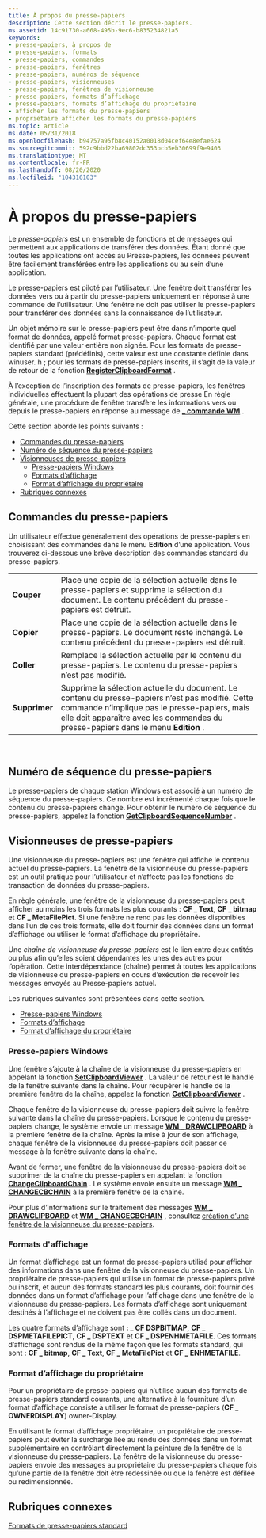 ```yaml
---
title: À propos du presse-papiers
description: Cette section décrit le presse-papiers.
ms.assetid: 14c91730-a668-495b-9ec6-b835234821a5
keywords:
- presse-papiers, à propos de
- presse-papiers, formats
- presse-papiers, commandes
- presse-papiers, fenêtres
- presse-papiers, numéros de séquence
- presse-papiers, visionneuses
- presse-papiers, fenêtres de visionneuse
- presse-papiers, formats d’affichage
- presse-papiers, formats d’affichage du propriétaire
- afficher les formats du presse-papiers
- propriétaire afficher les formats du presse-papiers
ms.topic: article
ms.date: 05/31/2018
ms.openlocfilehash: b94757a95fb8c40152a0018d04cef64e8efae624
ms.sourcegitcommit: 592c9bbd22ba69802dc353bcb5eb30699f9e9403
ms.translationtype: MT
ms.contentlocale: fr-FR
ms.lasthandoff: 08/20/2020
ms.locfileid: "104316103"
---
```

# <a name="about-the-clipboard"></a>À propos du presse-papiers

Le *presse-papiers* est un ensemble de fonctions et de messages qui permettent aux applications de transférer des données. Étant donné que toutes les applications ont accès au Presse-papiers, les données peuvent être facilement transférées entre les applications ou au sein d’une application.

Le presse-papiers est piloté par l’utilisateur. Une fenêtre doit transférer les données vers ou à partir du presse-papiers uniquement en réponse à une commande de l’utilisateur. Une fenêtre ne doit pas utiliser le presse-papiers pour transférer des données sans la connaissance de l’utilisateur.

Un objet mémoire sur le presse-papiers peut être dans n’importe quel format de données, appelé format presse-papiers. Chaque format est identifié par une valeur entière non signée. Pour les formats de presse-papiers standard (prédéfinis), cette valeur est une constante définie dans winuser. h ; pour les formats de presse-papiers inscrits, il s’agit de la valeur de retour de la fonction [**RegisterClipboardFormat**](/windows/desktop/api/Winuser/nf-winuser-registerclipboardformata) .

À l’exception de l’inscription des formats de presse-papiers, les fenêtres individuelles effectuent la plupart des opérations de presse En règle générale, une procédure de fenêtre transfère les informations vers ou depuis le presse-papiers en réponse au message de [**\_ commande WM**](/windows/desktop/menurc/wm-command) .

Cette section aborde les points suivants :

-   [Commandes du presse-papiers](#clipboard-commands)
-   [Numéro de séquence du presse-papiers](#clipboard-sequence-number)
-   [Visionneuses de presse-papiers](#clipboard-viewers)
    -   [Presse-papiers Windows](#clipboard-viewer-windows)
    -   [Formats d’affichage](#display-formats)
    -   [Format d’affichage du propriétaire](#owner-display-format)
-   [Rubriques connexes](#related-topics)

## <a name="clipboard-commands"></a>Commandes du presse-papiers

Un utilisateur effectue généralement des opérations de presse-papiers en choisissant des commandes dans le menu **Edition** d’une application. Vous trouverez ci-dessous une brève description des commandes standard du presse-papiers.



|            |                                                                                                                                                                                                                   |
|------------|-------------------------------------------------------------------------------------------------------------------------------------------------------------------------------------------------------------------|
| **Couper**    | Place une copie de la sélection actuelle dans le presse-papiers et supprime la sélection du document. Le contenu précédent du presse-papiers est détruit.                                                          |
| **Copier**   | Place une copie de la sélection actuelle dans le presse-papiers. Le document reste inchangé. Le contenu précédent du presse-papiers est détruit.                                                                      |
| **Coller**  | Remplace la sélection actuelle par le contenu du presse-papiers. Le contenu du presse-papiers n’est pas modifié.                                                                                                    |
| **Supprimer** | Supprime la sélection actuelle du document. Le contenu du presse-papiers n’est pas modifié. Cette commande n’implique pas le presse-papiers, mais elle doit apparaître avec les commandes du presse-papiers dans le menu **Edition** . |



 

## <a name="clipboard-sequence-number"></a>Numéro de séquence du presse-papiers

Le presse-papiers de chaque station Windows est associé à un numéro de séquence du presse-papiers. Ce nombre est incrémenté chaque fois que le contenu du presse-papiers change. Pour obtenir le numéro de séquence du presse-papiers, appelez la fonction [**GetClipboardSequenceNumber**](/windows/desktop/api/Winuser/nf-winuser-getclipboardsequencenumber) .

## <a name="clipboard-viewers"></a>Visionneuses de presse-papiers

Une visionneuse du presse-papiers est une fenêtre qui affiche le contenu actuel du presse-papiers. La fenêtre de la visionneuse du presse-papiers est un outil pratique pour l’utilisateur et n’affecte pas les fonctions de transaction de données du presse-papiers.

En règle générale, une fenêtre de la visionneuse du presse-papiers peut afficher au moins les trois formats les plus courants : **CF \_ Text**, **CF \_ bitmap** et **CF \_ MetaFilePict**. Si une fenêtre ne rend pas les données disponibles dans l’un de ces trois formats, elle doit fournir des données dans un format d’affichage ou utiliser le format d’affichage du propriétaire.

Une *chaîne de visionneuse du presse-papiers* est le lien entre deux entités ou plus afin qu’elles soient dépendantes les unes des autres pour l’opération. Cette interdépendance (chaîne) permet à toutes les applications de visionneuse du presse-papiers en cours d’exécution de recevoir les messages envoyés au Presse-papiers actuel.

Les rubriques suivantes sont présentées dans cette section.

-   [Presse-papiers Windows](#clipboard-viewer-windows)
-   [Formats d’affichage](#display-formats)
-   [Format d’affichage du propriétaire](#owner-display-format)

### <a name="clipboard-viewer-windows"></a>Presse-papiers Windows

Une fenêtre s’ajoute à la chaîne de la visionneuse du presse-papiers en appelant la fonction [**SetClipboardViewer**](/windows/desktop/api/Winuser/nf-winuser-setclipboardviewer) . La valeur de retour est le handle de la fenêtre suivante dans la chaîne. Pour récupérer le handle de la première fenêtre de la chaîne, appelez la fonction [**GetClipboardViewer**](/windows/desktop/api/Winuser/nf-winuser-getclipboardviewer) .

Chaque fenêtre de la visionneuse du presse-papiers doit suivre la fenêtre suivante dans la chaîne du presse-papiers. Lorsque le contenu du presse-papiers change, le système envoie un message [**WM \_ DRAWCLIPBOARD**](wm-drawclipboard.md) à la première fenêtre de la chaîne. Après la mise à jour de son affichage, chaque fenêtre de la visionneuse du presse-papiers doit passer ce message à la fenêtre suivante dans la chaîne.

Avant de fermer, une fenêtre de la visionneuse du presse-papiers doit se supprimer de la chaîne du presse-papiers en appelant la fonction [**ChangeClipboardChain**](/windows/desktop/api/Winuser/nf-winuser-changeclipboardchain) . Le système envoie ensuite un message [**WM \_ CHANGECBCHAIN**](wm-changecbchain.md) à la première fenêtre de la chaîne.

Pour plus d’informations sur le traitement des messages [**WM \_ DRAWCLIPBOARD**](wm-drawclipboard.md) et [**WM \_ CHANGECBCHAIN**](wm-changecbchain.md) , consultez [création d’une fenêtre de la visionneuse du presse-papiers](using-the-clipboard.md).

### <a name="display-formats"></a>Formats d'affichage

Un format d’affichage est un format de presse-papiers utilisé pour afficher des informations dans une fenêtre de la visionneuse du presse-papiers. Un propriétaire de presse-papiers qui utilise un format de presse-papiers privé ou inscrit, et aucun des formats standard les plus courants, doit fournir des données dans un format d’affichage pour l’affichage dans une fenêtre de la visionneuse du presse-papiers. Les formats d’affichage sont uniquement destinés à l’affichage et ne doivent pas être collés dans un document.

Les quatre formats d’affichage sont **: \_ CF DSPBITMAP**, **CF \_ DSPMETAFILEPICT**, **CF \_ DSPTEXT** et **CF \_ DSPENHMETAFILE**. Ces formats d’affichage sont rendus de la même façon que les formats standard, qui sont : **CF \_ bitmap**, **CF \_ Text**, **CF \_ MetaFilePict** et **CF \_ ENHMETAFILE**.

### <a name="owner-display-format"></a>Format d’affichage du propriétaire

Pour un propriétaire de presse-papiers qui n’utilise aucun des formats de presse-papiers standard courants, une alternative à la fourniture d’un format d’affichage consiste à utiliser le format de presse-papiers (**CF \_ OWNERDISPLAY**) owner-Display.

En utilisant le format d’affichage propriétaire, un propriétaire de presse-papiers peut éviter la surcharge liée au rendu des données dans un format supplémentaire en contrôlant directement la peinture de la fenêtre de la visionneuse du presse-papiers. La fenêtre de la visionneuse du presse-papiers envoie des messages au propriétaire du presse-papiers chaque fois qu’une partie de la fenêtre doit être redessinée ou que la fenêtre est défilée ou redimensionnée.

## <a name="related-topics"></a>Rubriques connexes

<dl> <dt>

[Formats de presse-papiers standard](standard-clipboard-formats.md)
</dt> </dl>

 

 